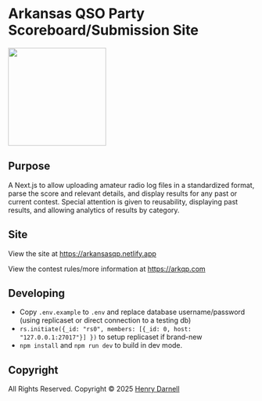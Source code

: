 # Arkansas QSO Party Scoreboard/Submission Site

<a href="https://arkansasqp.netlify.app">
  <img src="https://arkansasqp.netlify.app/Arkansas-QSO-Party-logo.png" width="200"/>
</a>

## Purpose

A Next.js to allow uploading amateur radio log files in a standardized format, parse the score and relevant details, and display results for any past or current contest. Special attention is given to reusability, displaying past results, and allowing analytics of results by category.

## Site

View the site at https://arkansasqp.netlify.app

View the contest rules/more information at https://arkqp.com

## Developing

- Copy `.env.example` to `.env` and replace database username/password (using replicaset or direct connection to a testing db)
- `rs.initiate({_id: "rs0", members: [{_id: 0, host: "127.0.0.1:27017"}] })` to setup replicaset if brand-new
- `npm install` and `npm run dev` to build in dev mode.

## Copyright

All Rights Reserved. Copyright © 2025 [Henry Darnell](https://darnell.io/)
